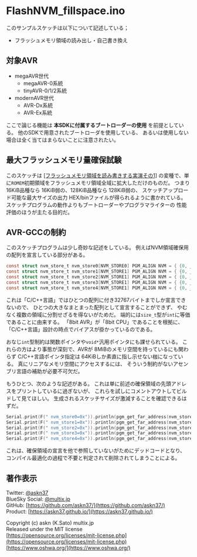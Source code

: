 # FlashNVM_fillspace.ino

このサンプルスケッチは以下について記述している；

- フラッシュメモリ領域の読み出し・自己書き換え

## 対象AVR

- megaAVR世代
  - megaAVR-0系統
  - tinyAVR-0/1/2系統
- modernAVR世代
  - AVR-Dx系統
  - AVR-Ex系統

ここで論じる機能は __本SDKに付属するブートローダーの使用__ を前提としている。
他のSDKで用意されたブートローダを使用している、
あるいは使用しない場合は全く当てはまらないことに注意されたい。

## 最大フラッシュメモリ量確保試験

このスケッチは
[[フラッシュメモリ領域を読み書きする実演その1]](https://github.com/askn37/MacroMicroAPI_lib/tree/main/examples/EEPROM%20and%20NVM/FlashNVM_sample)
の変種で、単に`ROMEM`初期領域をフラッシュメモリ領域全域に拡大しただけのものだ。
つまり 16KiB品種なら 16KiB弱の、128KiB品種なら 128KiB弱の、
スケッチアップロード可能な最大サイズの出力 HEX/binファイルが得られるように書かれている。
スケッチプログラムの動作よりもブートローダーやプログラマライターの
性能評価のほうが主たる目的だ。

## AVR-GCCの制約

このスケッチプログラムは少し奇妙な記述をしている。
例えばNVM領域確保用の配列を宣言している部分がある。

```c
const struct nvm_store_t nvm_store0[NVM_STORE0] PGM_ALIGN NVM = { {0, __DATE__ " " __TIME__, 0xABCD} };
const struct nvm_store_t nvm_store1[NVM_STORE1] PGM_ALIGN NVM = { {0, __DATE__ " " __TIME__, 0xABCD} };
const struct nvm_store_t nvm_store2[NVM_STORE1] PGM_ALIGN NVM = { {0, __DATE__ " " __TIME__, 0xABCD} };
const struct nvm_store_t nvm_store3[NVM_STORE1] PGM_ALIGN NVM = { {0, __DATE__ " " __TIME__, 0xABCD} };
const struct nvm_store_t nvm_store4[NVM_STORE1] PGM_ALIGN NVM = { {0, __DATE__ " " __TIME__, 0xABCD} };
```

これは「C/C++言語」ではひとつの配列に付き32767バイトまでしか宣言できないので、
ひとつの大きなまとまった配列として宣言することができず、
やむなく複数の領域に分割せざるを得ないがためだ。
端的には`size_t`型が`int`に等価であることに由来する。
「8bit AVR」が「8bit CPU」であることを根拠に、
「C/C++言語」設計の時点でバイアスが掛かっているのである。

おなじ`int`型制約は関数ポインタや`void*`汎用ポインタにも課せられている。
これらの方はより事態が深刻で、AVRが 8MiBのメモリ空間を持っているにも関わらず
C/C++言語ポインタ指定は 64KiBしか素直に指し示せない枷になっている。
真にリニアなメモリ空間にアクセスするには、
そういう制約がないアセンブリ言語の補助が必要不可欠だ。

もうひとつ、次のような記述がある。
これは単に前述の確保領域の先頭アドレスをプリントしているに過ぎないが、
これらを試しにコメントアウトしてビルドして見てほしい。
生成されるスケッチサイズが激減することを確認できるはずだ。

```c
Serial.print(F(" nvm_store0=0x")).println(pgm_get_far_address(nvm_store0), HEX);
Serial.print(F(" nvm_store1=0x")).println(pgm_get_far_address(nvm_store1), HEX);
Serial.print(F(" nvm_store2=0x")).println(pgm_get_far_address(nvm_store2), HEX);
Serial.print(F(" nvm_store3=0x")).println(pgm_get_far_address(nvm_store3), HEX);
Serial.print(F(" nvm_store4=0x")).println(pgm_get_far_address(nvm_store4), HEX);
```

これは、確保領域の宣言を他で参照していないがためにデッドコードとなり、
コンパイル最適化の過程で不要と判定されて削除されてしまうことによる。

## 著作表示

Twitter: [@askn37](https://twitter.com/askn37) \
BlueSky Social: [@multix.jp](https://bsky.app/profile/multix.jp) \
GitHub: [https://github.com/askn37/](https://github.com/askn37/) \
Product: [https://askn37.github.io/](https://askn37.github.io/)

Copyright (c) askn (K.Sato) multix.jp \
Released under the MIT license \
[https://opensource.org/licenses/mit-license.php](https://opensource.org/licenses/mit-license.php) \
[https://www.oshwa.org/](https://www.oshwa.org/)
